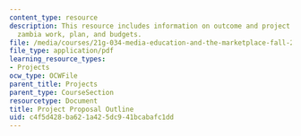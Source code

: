 ```yaml
---
content_type: resource
description: This resource includes information on outcome and project plan, post
  zambia work, plan, and budgets.
file: /media/courses/21g-034-media-education-and-the-marketplace-fall-2005/c4f5d428ba621a425dc941bcabafc1dd_MIT21G_034F05_outsourceafr.pdf
file_type: application/pdf
learning_resource_types:
- Projects
ocw_type: OCWFile
parent_title: Projects
parent_type: CourseSection
resourcetype: Document
title: Project Proposal Outline
uid: c4f5d428-ba62-1a42-5dc9-41bcabafc1dd
---
```

